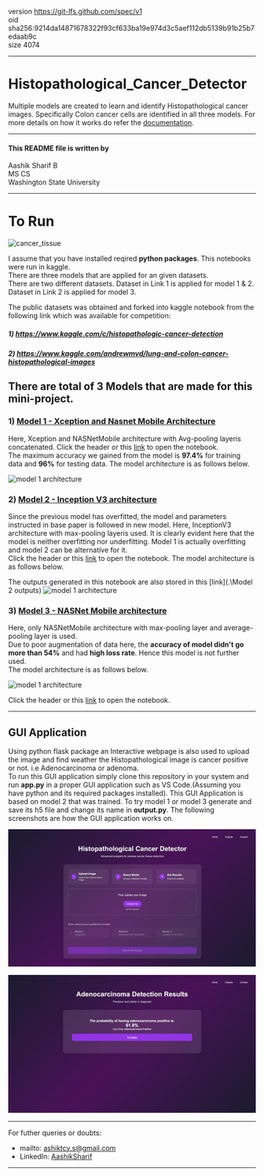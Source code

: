 version https://git-lfs.github.com/spec/v1  
oid sha256:9214da14871678322f93cf633ba19e974d3c5aef112db5139b91b25b7edaab9c  
size 4074

_________________________________________________________________________________

# Histopathological_Cancer_Detector

Multiple models are created to learn and identify Histopathological cancer images.
Specifically Colon cancer cells are identified in all three models. 
For more details on how it works do refer the [documentation](./Documentations).
_________________________________________________________________________________
#### This README file is written by 

Aashik Sharif B    
MS CS  
Washington State University  
_________________________________________________________________________________
# To Run


![cancer_tissue](./images/cancer_tissue.jpg)  

I assume that you have installed reqired **python packages**. This notebooks were run in kaggle.  
There are three models that are applied for an given datasets.  
There are two different datasets. Dataset in Link 1 is applied for model 1 & 2.  
Dataset in Link 2 is applied for model 3. 

The public datasets was obtained and forked into kaggle notebook from the following link which was available for competition:  
##### 1) https://www.kaggle.com/c/histopathologic-cancer-detection
##### 2) https://www.kaggle.com/andrewmvd/lung-and-colon-cancer-histopathological-images


## There are total of **3 Models** that are made for this mini-project.
### 1) [Model 1 - Xception and Nasnet Mobile Architecture](./models/model1.ipynb)

Here, Xception and NASNetMobile architecture with Avg-pooling layeris concatenated. Click the header or this [link](./models/model1.ipynb) to open the notebook.  
The maximum accuracy we gained from the model is **97.4%** for training data and **96%** for testing data. The model architecture is as follows below. 

![model 1 architecture](./images/model1.png)
 
### 2) [Model 2 - Inception V3 architecture](./models/model2.ipynb)  
    
Since the previous model has overfitted, the model and parameters instructed in base paper is followed in new model. Here, InceptionV3 architecture with max-pooling layeris used.
It is clearly evident here that the model is neither overfitting nor underfitting. Model 1 is actually overfitting and model 2 can be alternative for it.  
Click the header or this [link](./models/model2.ipynb) to open the notebook.  The model architecture is as follows below. 

The outputs generated in this notebook are also stored in this [link](.\Model 2 outputs)
![model 1 architecture](./images/model2.png)
   
### 3) [Model 3 - NASNet Mobile architecture](./models/model3.ipynb)  

 Here, only NASNetMobile architecture with max-pooling layer and average-pooling layer is used.  
 Due to poor augmentation of data here, the **accuracy of model didn't go more than 54%** and had **high loss  rate**. Hence this model is not further used.   
 The model architecture is as follows below. 

![model 1 architecture](./images/model3.png)
 
 Click the header or this [link](./models/model3.ipynb) to open the notebook.  

_________________________________________________________________________________
## GUI Application

Using python flask package an Interactive webpage is also used to upload the image and find weather the Histopathological image is cancer positive or not. i.e Adenocarcinoma or adenoma.  
To run this GUI application simply clone this repository in your system and run **app.py** in a proper GUI application such as VS Code.(Assuming you have python and its required packages installed).
This GUI Application is based on model 2 that was trained. To try model 1 or model 3 generate and save its h5 file and change its name in **output.py**.
The following screenshots are how the GUI application  works on.   

![image1](./Images/gui1.jpg)  

![image1](./Images/gui2.jpg)  


_________________________________________________________________________________

For futher queries or doubts:  
* mailto: ashiktcy.s@gmail.com  
* LinkedIn: [AashikSharif](https://www.linkedin.com/in/aashik-sharif-b-44ba40b5/)

_________________________________________________________________________________
